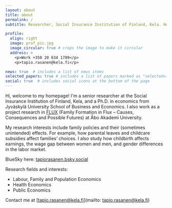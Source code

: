 ```yaml
---
layout: about
title: about
permalink: /
subtitle: Researcher, Social Insurance Institution of Finland, Kela. Helsinki

profile:
  align: right
  image: prof_pic.jpg
  image_circular: true # crops the image to make it circular
  address: >
    <p>Work +358 20 634 1789</p>
    <p>tapio.rasanen@kela.fi</p>

news: true  # includes a list of news items
selected_papers: true # includes a list of papers marked as "selected={true}"
social: true  # includes social icons at the bottom of the page
---
```


Hi, welcome to my homepage! I'm a senior researcher at the Social Insurance Institution of Finland, Kela, and a Ph.D. in economics from Jyväskylä University School of Business and Economics. I also work as a project research in [FLUX](https://fluxconsortium.fi/) (Family Formation in Flux – Causes, Consequences and Possible Futures) at Åbo Akademi University.

My research interests include family policies and their (sometimes unintended) effects. For example, how parental leaves and childcare subsidies affect families’ choices. I also study how childbirth affects earnings, the wage gap between women and men, and gender differences in the labor market.

BlueSky here: [tapiorasanen.bsky.social](tapiorasanen.bsky.social)

Research fields and interests:
- Labour, Family and Population Economics
- Health Economics
- Public Economics

Contact me at [tapio.rasanen@kela.fi](mailto: tapio.rasanen@kela.fi)

